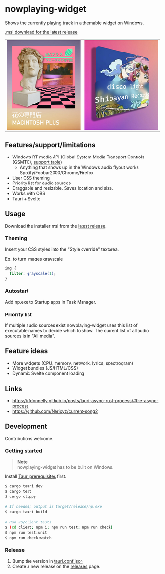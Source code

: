 # nowplaying-widget

Shows the currently playing track in a themable widget on Windows.

[.msi download for the latest release](https://github.com/gyng/nowplaying-widget/releases/latest)

|                                                       |                                                       |
| ----------------------------------------------------- | ----------------------------------------------------- |
| ![np/docs/screenshot-a.jpg](np/docs/screenshot-a.jpg) | ![np/docs/screenshot-a.jpg](np/docs/screenshot-b.jpg) |

## Features/support/limitations

- Windows RT media API (Global System Media Transport Controls (GSMTC), [support table](https://github.com/ModernFlyouts-Community/ModernFlyouts/blob/main/docs/GSMTC-Support-And-Popular-Apps.md))
  - Anything that shows up in the Windows audio flyout works: Spotify/Foobar2000/Chrome/Firefox
- User CSS theming
- Priority list for audio sources
- Draggable and resizable. Saves location and size.
- Works with OBS
- Tauri + Svelte

## Usage

Download the installer msi from the [latest release](https://github.com/gyng/nowplaying-widget/releases/latest).

### Theming

Insert your CSS styles into the "Style override" textarea.

Eg, to turn images grayscale

```css
img {
  filter: grayscale(1);
}
```

### Autostart

Add np.exe to Startup apps in Task Manager.

### Priority list

If multiple audio sources exist nowplaying-widget uses this list of executable names to decide which to show. The current list of all audio sources is in "All media".

## Feature ideas

- More widgets (CPU, memory, network, lyrics, spectrogram)
- Widget bundles (JS/HTML/CSS)
- Dynamic Svelte component loading

## Links

- https://rfdonnelly.github.io/posts/tauri-async-rust-process/#the-async-process
- https://github.com/Nerixyz/current-song2

## Development

Contributions welcome.

### Getting started

> **Note**  
> nowplaying-widget has to be built on Windows.

Install [Tauri prerequisites](https://tauri.app/v1/guides/getting-started/prerequisites) first.

```sh
$ cargo tauri dev
$ cargo test
$ cargo clippy

# If needed; output is target/release/np.exe
$ cargo tauri build

# Run JS/client tests
$ (cd client; npm i; npm run test; npm run check)
$ npm run test:unit
$ npm run check:watch
```

### Release

1. Bump the version in [tauri.conf.json](np/tauri.conf.json)
2. Create a new release on the [releases](https://github.com/gyng/nowplaying-widget/releases) page.
